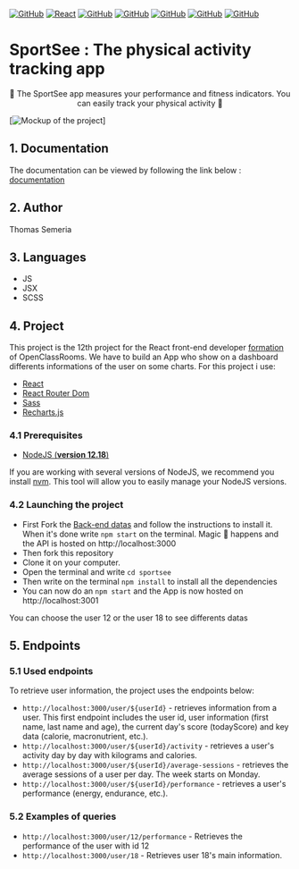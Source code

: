 [![GitHub](https://img.shields.io/badge/GitHub-100000?style=for-the-badge&logo=github&logoColor=white)](https://github.com/Ngc1987) [![React](https://img.shields.io/badge/React-20232A?style=for-the-badge&logo=react&logoColor=61DAFB)](https://reactjs.org/) [![GitHub](https://img.shields.io/badge/React_Router-CA4245?style=for-the-badge&logo=react-router&logoColor=white)](https://reactrouter.com/) [![GitHub](https://img.shields.io/badge/JS-F7DF1E?style=for-the-badge&logo=javascript&logoColor=black)](https://developer.mozilla.org/en-US/docs/Web/JavaScript) [![GitHub](https://img.shields.io/badge/JSX-4F4FD4?style=for-the-badge&logo=react&logoColor=61DAFB)](https://reactjs.org/docs/introducing-jsx.html) [![GitHub](https://img.shields.io/badge/Sass-CC6699?style=for-the-badge&logo=sass&logoColor=white)](https://sass-lang.com/) [![GitHub](https://img.shields.io/badge/HTML5-E34F26?style=for-the-badge&logo=html5&logoColor=white)](https://developer.mozilla.org/en-US/docs/Web/HTML)


# SportSee : The physical activity tracking app

<p align="center">
🏃 The SportSee app measures your performance and fitness indicators. You can easily track your physical activity 🏃
</p>

[![Mockup of the project](https://i.imgur.com/Zv7tsy8.png)]


## 1. Documentation

The documentation can be viewed by following the link below : [documentation]("https://github.com/Ngc1987/-ThomasSemeria_12_14102021/tree/master/docs/index.html)

## 2. Author

Thomas Semeria


## 3. Languages

- JS
- JSX
- SCSS

## 4. Project
This project is the 12th project for the React front-end developer [formation](https://openclassrooms.com/fr/paths/516-developpeur-dapplication-javascript-react#main_content) of OpenClassRooms.
We have to build an App who show on a dashboard differents informations of the user on some charts.
For this project i use:

- [React](https://reactjs.org/)
- [React Router Dom](https://v5.reactrouter.com/web/guides/quick-start)
- [Sass](https://sass-lang.com/)
- [Recharts.js](https://recharts.org/en-US)

### 4.1 Prerequisites

- [NodeJS (**version 12.18**)](https://nodejs.org/en/)

If you are working with several versions of NodeJS, we recommend you install [nvm](https://github.com/nvm-sh/nvm). This tool will allow you to easily manage your NodeJS versions.


### 4.2 Launching the project

- First Fork the [Back-end datas](https://github.com/OpenClassrooms-Student-Center/P9-front-end-dashboard) and follow the instructions to install it. When it's done write `npm start` on the terminal.
Magic 🌟 happens and the API is hosted on http://localhost:3000
- Then fork this repository
- Clone it on your computer.
- Open the terminal and write `cd sportsee`
- Then write on the terminal `npm install` to install all the dependencies
- You can now do an `npm start` and the App is now hosted on http://localhost:3001

You can choose the user 12 or the user 18 to see differents datas

## 5. Endpoints

### 5.1 Used endpoints

To retrieve user information, the project uses the endpoints below: 

- `http://localhost:3000/user/${userId}` - retrieves information from a user. This first endpoint includes the user id, user information (first name, last name and age), the current day's score (todayScore) and key data (calorie, macronutrient, etc.).
- `http://localhost:3000/user/${userId}/activity` - retrieves a user's activity day by day with kilograms and calories.
- `http://localhost:3000/user/${userId}/average-sessions` - retrieves the average sessions of a user per day. The week starts on Monday.
- `http://localhost:3000/user/${userId}/performance` - retrieves a user's performance (energy, endurance, etc.).


### 5.2 Examples of queries

- `http://localhost:3000/user/12/performance` - Retrieves the performance of the user with id 12
- `http://localhost:3000/user/18` - Retrieves user 18's main information.


